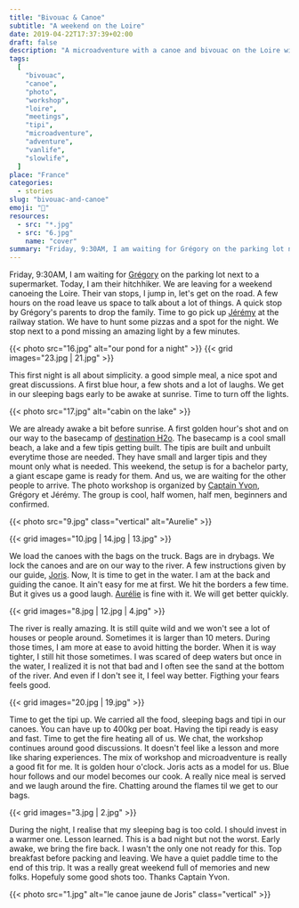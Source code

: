 ```yaml
---
title: "Bivouac & Canoe"
subtitle: "A weekend on the Loire"
date: 2019-04-22T17:37:39+02:00
draft: false
description: "A microadventure with a canoe and bivouac on the Loire with Captain Yvon and Destination H2o"
tags:
  [
    "bivouac",
    "canoe",
    "photo",
    "workshop",
    "loire",
    "meetings",
    "tipi",
    "microadventure",
    "adventure",
    "vanlife",
    "slowlife",
  ]
place: "France"
categories:
  - stories
slug: "bivouac-and-canoe"
emoji: "🛶"
resources:
  - src: "*.jpg"
  - src: "6.jpg"
    name: "cover"
summary: "Friday, 9:30AM, I am waiting for Grégory on the parking lot next to a supermarket. Today, I am their hitchhiker. We are leaving for a weekend canoeing the Loire. Their van stops, I jump in, let's get on the road. A few hours on the road leave us space to talk about a lot of things"
---
```


Friday, 9:30AM, I am waiting for [Grégory](https://gregorymignard.com) on the parking lot next to a supermarket. Today, I am their hitchhiker. We are leaving for a weekend canoeing the Loire. Their van stops, I jump in, let's get on the road. A few hours on the road leave us space to talk about a lot of things. A quick stop by Grégory's parents to drop the family. Time to go pick up [Jérémy](https://djisupertramp.com) at the railway station. We have to hunt some pizzas and a spot for the night. We stop next to a pond missing an amazing light by a few minutes.

<!--more-->

{{< photo src="16.jpg" alt="our pond for a night" >}}
{{< grid images="23.jpg | 21.jpg" >}}

This first night is all about simplicity. a good simple meal, a nice spot and great discussions. A first blue hour, a few shots and a lot of laughs. We get in our sleeping bags early to be awake at sunrise. Time to turn off the lights.

{{< photo src="17.jpg" alt="cabin on the lake" >}}

We are already awake a bit before sunrise. A first golden hour's shot and on our way to the basecamp of [destination H2o](https://www.destinationh2o.fr). The basecamp is a cool small beach, a lake and a few tipis getting built. The tipis are built and unbuilt everytime those are needed. They have small and larger tipis and they mount only what is needed. This weekend, the setup is for a bachelor party, a giant escape game is ready for them. And us, we are waiting for the other people to arrive. The photo workshop is organized by [Captain Yvon](https://captainyvon.fr), Grégory et Jérémy. The group is cool, half women, half men, beginners and confirmed.

{{< photo src="9.jpg" class="vertical" alt="Aurelie" >}}

{{< grid images="10.jpg | 14.jpg | 13.jpg" >}}

We load the canoes with the bags on the truck. Bags are in drybags. We lock the canoes and are on our way to the river. A few instructions given by our guide, [Joris](https://instagram.com/jorisadventures). Now, It is time to get in the water. I am at the back and guiding the canoe. It ain't easy for me at first. We hit the borders a few time. But it gives us a good laugh. [Aurélie](https://www.instagram.com/aurel_baroude/) is fine with it. We will get better quickly.

{{< grid images="8.jpg | 12.jpg | 4.jpg" >}}

The river is really amazing. It is still quite wild and we won't see a lot of houses or people around. Sometimes it is larger than 10 meters. During those times, I am more at ease to avoid hitting the border. When it is way tighter, I still hit those sometimes. I was scared of deep waters but once in the water, I realized it is not that bad and I often see the sand at the bottom of the river. And even if I don't see it, I feel way better. Figthing your fears feels good.

{{< grid images="20.jpg | 19.jpg" >}}

Time to get the tipi up. We carried all the food, sleeping bags and tipi in our canoes. You can have up to 400kg per boat. Having the tipi ready is easy and fast. Time to get the fire heating all of us. We chat, the workshop continues around good discussions. It doesn't feel like a lesson and more like sharing experiences. The mix of workshop and microadventure is really a good fit for me. It is golden hour o'clock. Joris acts as a model for us. Blue hour follows and our model becomes our cook. A really nice meal is served and we laugh around the fire. Chatting around the flames til we get to our bags.

{{< grid images="3.jpg | 2.jpg" >}}

During the night, I realise that my sleeping bag is too cold. I should invest in a warmer one. Lesson learned. This is a bad night but not the worst. Early awake, we bring the fire back. I wasn't the only one not ready for this. Top breakfast before packing and leaving. We have a quiet paddle time to the end of this trip. It was a really great weekend full of memories and new folks. Hopefuly some good shots too. Thanks Captain Yvon.

{{< photo src="1.jpg" alt="le canoe jaune de Joris" class="vertical" >}}
